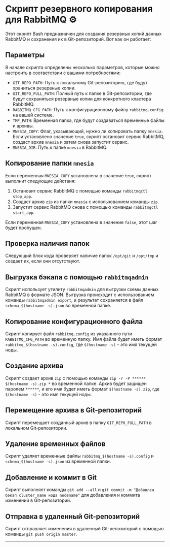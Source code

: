 # Скрипт резервного копирования для RabbitMQ ⚙️

Этот скрипт Bash предназначен для создания резервных копий данных RabbitMQ и сохранения их в Git-репозиторий. Вот как он работает:

## Параметры

В начале скрипта определены несколько параметров, которые можно настроить в соответствии с вашими потребностями:

- `GIT_REPO_PATH`: Путь к локальному Git-репозиторию, где будут храниться резервные копии.
- `GIT_REPO_FULL_PATH`: Полный путь к папке в Git-репозитории, где будут сохраняться резервные копии для конкретного кластера RabbitMQ.
- `RABBITMQ_CFG_PATH`: Путь к конфигурационному файлу `rabbitmq.config` на вашей системе.
- `TMP_PATH`: Временная папка, где будут создаваться временные файлы и архивы.
- `MNESIA_COPY`: Флаг, указывающий, нужно ли копировать папку `mnesia`. Если установлено значение `true`, скрипт остановит сервис RabbitMQ, создаст архив `mnesia` и затем снова запустит сервис.
- `MNESIA_DIR`: Путь к папке `mnesia` в RabbitMQ.

## Копирование папки `mnesia`

Если переменная `MNESIA_COPY` установлена в значение `true`, скрипт выполнит следующие действия:

1. Остановит сервис RabbitMQ с помощью команды `rabbitmqctl stop_app`.
2. Создаст архив `zip` из папки `mnesia` с использованием команды `zip`.
3. Запустит сервис RabbitMQ снова с помощью команды `rabbitmqctl start_app`.

Если переменная `MNESIA_COPY` установлена в значение `false`, этот шаг будет пропущен.

## Проверка наличия папок

Следующий блок кода проверяет наличие папок `/opt/git` и `/opt/tmp` и создает их, если они отсутствуют.

## Выгрузка бэкапа с помощью `rabbitmqadmin`

Скрипт использует утилиту `rabbitmqadmin` для выгрузки схемы данных RabbitMQ в формате JSON. Выгрузка происходит с использованием команды `rabbitmqadmin export`, и результат сохраняется в файл `schema_$(hostname -s).json` во временной папке.

## Копирование конфигурационного файла

Скрипт копирует файл `rabbitmq.config` из указанного пути `RABBITMQ_CFG_PATH` во временную папку. Имя файла будет иметь формат `rabbitmq_$(hostname -s).config`, где `$(hostname -s)` - это имя текущей ноды.

## Создание архива

Скрипт создает архив `zip` с помощью команды `zip -r -P ****** $(hostname -s).zip *` во временной папке. Архив будет защищен паролем `******`, и его имя будет иметь формат `$(hostname -s).zip`, где `$(hostname -s)` - это имя текущей ноды.

## Перемещение архива в Git-репозиторий

Скрипт перемещает созданный архив в папку `GIT_REPO_FULL_PATH` в локальном Git-репозитории.

## Удаление временных файлов

Скрипт удаляет временные файлы `rabbitmq_$(hostname -s).config` и `schema_$(hostname -s).json` из временной папки.

## Добавление и коммит в Git

Скрипт выполняет команды `git add --all` и `git commit -m "Добавлен бэкап cluster_name нода nodename"` для добавления и коммита изменений в Git-репозиторий.

## Отправка в удаленный Git-репозиторий

Скрипт отправляет изменения в удаленный Git-репозиторий с помощью команды `git push origin master`.

---
